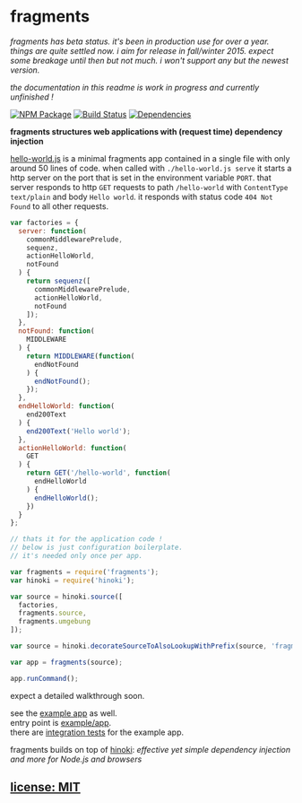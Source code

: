 # fragments

*fragments has beta status.
it's been in production use for over a year.
things are quite settled now.
i aim for release in fall/winter 2015.
expect some breakage until then but not much.
i won't support any but the newest version.*

*the documentation in this readme is work in progress and currently unfinished !*

[![NPM Package](https://img.shields.io/npm/v/fragments.svg?style=flat)](https://www.npmjs.org/package/fragments)
[![Build Status](https://travis-ci.org/snd/fragments.svg?branch=master)](https://travis-ci.org/snd/fragments/branches)
[![Dependencies](https://david-dm.org/snd/fragments.svg)](https://david-dm.org/snd/fragments)

<!--
start with a motivating text which sells fragments and
makes readers read on.
this text should not be longer than one page.
-->

**fragments structures web applications with (request time) dependency injection**

<!--

fragments was born out of the

keeping complex request handling logic testable.

functional

passing information around.

programming is fun.

fun

fragments core strength is dependency injection on every request.

above all f
fragments is a library to structure web applications in a way
that echews boilerplate is testable,
beautiful functional code.
understandable
extendable.

fragments is unique in that it has dependency injection that happens
on each request.

encourages good design

lets

simple, testable

promises

first of all fragments is a way to structure 
**fragments**
each fragment may depend on other fragments and is in turn depended on
by other fragments.

just enough structure


fragments is not a framework.

there's a minimal example and a walkthrough.

there's also a bigger example app with integration tests.
-->

<!--
xyz.com is a real world app
... is the repository
-->

<!--
functional style.

your parts and the parts fragments brings are treated equaly.
you can overwrite any granular part you like.

core selling points:
- dependency injection
- request time dependency injection
- angular style dependency injection on the server side
- use angularjs style dependency injection to structure your applications
- method missing
- functional
- flat name space (long self-documenting, descriptive, unique-per-application function names)

we'll look at a very short fragments app
-->

<!--
it allows you to write code like this:
-->

<!--
with fragments you'll write highly expressive code like this:
-->

<!--
show some code
motivating code example
-->

[hello-world.js](hello-world.js) is a minimal fragments app contained
in a single file with only around 50 lines of code.
when called with `./hello-world.js serve` it starts a http server
on the port that is set in the environment variable `PORT`.
that server responds to http `GET` requests 
to path `/hello-world` with `ContentType` `text/plain` and body `Hello world`.
it responds with status code `404 Not Found` to all other requests.

``` javascript
var factories = {
  server: function(
    commonMiddlewarePrelude,
    sequenz,
    actionHelloWorld,
    notFound
  ) {
    return sequenz([
      commonMiddlewarePrelude,
      actionHelloWorld,
      notFound
    ]);
  },
  notFound: function(
    MIDDLEWARE
  ) {
    return MIDDLEWARE(function(
      endNotFound
    ) {
      endNotFound();
    });
  },
  endHelloWorld: function(
    end200Text
  ) {
    end200Text('Hello world');
  },
  actionHelloWorld: function(
    GET
  ) {
    return GET('/hello-world', function(
      endHelloWorld
    ) {
      endHelloWorld();
    })
  }
};

// thats it for the application code !
// below is just configuration boilerplate.
// it's needed only once per app.

var fragments = require('fragments');
var hinoki = require('hinoki');

var source = hinoki.source([
  factories,
  fragments.source,
  fragments.umgebung
]);

var source = hinoki.decorateSourceToAlsoLookupWithPrefix(source, 'fragments_');

var app = fragments(source);

app.runCommand();
```

<!--
explain the code and the concepts used in it
-->

expect a detailed walkthrough soon.

<!--

there's a lot going on. let's break it down:

-->

<!--

### commands
-->

<!--
there's much more code in the example app.
you should be able to understand it now.
-->

see the [example app](example) as well.  
entry point is [example/app](./example/app).  
there are [integration tests](test) for the example app.

fragments builds on top of [hinoki](https://github.com/snd/hinoki):
*effective yet simple dependency injection and more for Node.js and browsers*

<!--
other nice things
-->

<!--
like postgres ? there's [fragments-postgres]()
it integrates seemlessly with fragments and has all sorts
of good stuff (like rubys method missing in node).

like users ? there's [fragments-user]()
rest user api in minutes that you can still maintain after months.

here is why its worth your time.

new potential for preconfigured stuff
**documentation below is in progress. for now take a look at the [example app](/example),
[tests](/test) and [source](/src).**
-->

<!--

more about sources

i've built it for friends and myself to make building complex server side web applications in nodejs faster and more fun.

fun and easy

why should i bother ?

here’s why reading on is worth your time (implied)

testable, maintainable, sustainable
fun and fast
faster and more fun

minimal app
let’s walk through this



be really concrete

desirable properties

views can directly depend on data

shutdown system with ordering


why not sails

why not koa

why not express

-->

## [license: MIT](LICENSE)
